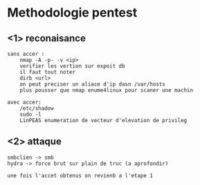 # Methodologie pentest

## <1> reconaisance

```
sans accer : 
	nmap -A -p- -v <ip>
	verifier les vertion sur expoit db
	il faut tout noter
	dirb <url>
	on peut preciser un aliace d'ip dasn /var/hosts
	plus pousser que nmap enume4linux pour scaner une machin

avec accer:
	/etc/shadow
	sudo -l
	LinPEAS enumeration de vecteur d'elevation de privileg
```

## <2> attaque

```
smbclien -> smb
hydra -> force brut sur plain de truc (a aprofondir)

une fois l'accet obtenus on revienb a l'etape 1
```

